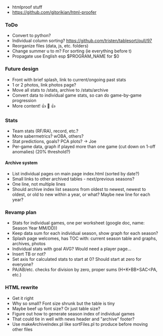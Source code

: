 - htmlproof stuff
- https://github.com/gjtorikian/html-proofer
### ToDo
- Convert to python?
- Individual column sorting? https://github.com/tristen/tablesort/pull/97
- Reorganize files (data, js, etc. folders)
- Change summer u to m?  For sorting (ie everything before t)
- Propagate use English esp $PROGRAM_NAME for $0
### Future design
- Front with brief splash, link to current/ongoing past stats
- 1 or 2 photos, link photos page?
- Move all stats to /stats, archive to /stats/archive
- Convert data to individual game stats, so can do game-by-game progression
- More content! :+1: :100: :+1:
### Stats
- Team stats (RF/RA), record, etc.?
- More sabermetrics?  wOBA, others?
- Stat predictions, goals?  PCA plots? -> Joe
- Per-game data, graph if played more than one game (cut down on 1-off anomalies) (20% threshold?)
#### Archive system
- List individual pages on main page index.html (sorted by date?)
- Small links to other archived tables - next/previous seasons?
- One line, not multiple lines
- Should archive index list seasons from oldest to newest, newest to oldest, or old to new within a year, or what?  Maybe new line for each year?

### Revamp plan
- Stats for individual games, one per worksheet (google doc, name: Season Year MM/DD))
- Keep data sum for each individual season, show graph for each season?
- Splash page welcomes, has TOC with: current season table and graphs, archives, photos
- Individual stats with goal AVG?  Would need a player page...
- Insert TB or not?
- Set axis for calculated stats to start at 0?  Should start at zero for everyone?
- PA/AB/etc. checks for division by zero, proper sums (H+K+BB+SAC<PA, etc.)

### HTML rewrite
- Get it right
- Why so small?  Font size shrunk but the table is tiny
- Maybe beef up font size?  Or just table size?
- Figure out how to generate season index of individual games
- That could tie in well with news header and "archive" footer?
- Use makeArchiveIndex.pl like sortFiles.pl to produce before moving other files
